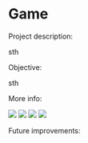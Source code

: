 # Game

Project description:

sth

Objective:

sth

More info:

![](gif_1.gif)
![](gif_2.gif)
![](gif_3.gif)
![](gif_4.gif)

Future improvements: